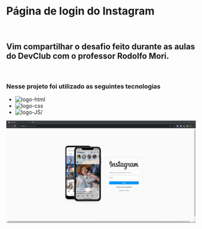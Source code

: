 <h1> Página de login do Instagram </h1>
<br>
<h2> Vim compartilhar o desafio feito durante as aulas do DevClub com o professor Rodolfo Mori. </h3>
<br>

<h3> Nesse projeto foi utilizado as seguintes tecnologias  </h3>

- <img src= "https://img.shields.io/badge/HTML-239120?style=for-the-badge&logo=html5&logoColor=white" alt=logo-html /> 
- <img src= "https://img.shields.io/badge/CSS-239120?&style=for-the-badge&logo=css3&logoColor=white" alt=logo-css />
- <img src=  "https://img.shields.io/badge/JavaScript-F7DF1E?style=for-the-badge&logo=javascript&logoColor=black" alt=logo-JS/>
<img src= "https://github.com/Filipeelopess98/Instagram-Login/blob/main/Assents/instagram-arte.jpg?raw=true" alt=arte-projeto/>
